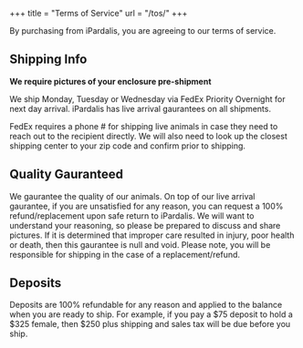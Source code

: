 +++
title = "Terms of Service"
url = "/tos/"
+++

By purchasing from iPardalis, you are agreeing to our terms of service.

## Shipping Info

**We require pictures of your enclosure pre-shipment**

We ship Monday, Tuesday or Wednesday via FedEx Priority Overnight for next day arrival. iPardalis has live arrival gaurantees on all shipments.

FedEx requires a phone # for shipping live animals in case they need to reach out to the recipient directly. We will also need to look up the closest shipping center to your zip code and confirm prior to shipping.

## Quality Gauranteed

We gaurantee the quality of our animals. On top of our live arrival gaurantee, if you are unsatisfied for any reason, you can request a 100% refund/replacement upon safe return to iPardalis. We will want to understand your reasoning, so please be prepared to discuss and share pictures. If it is determined that improper care resulted in injury, poor health or death, then this gaurantee is null and void. Please note, you will be responsible for shipping in the case of a replacement/refund.

## Deposits

Deposits are 100% refundable for any reason and applied to the balance when you are ready to ship. For example, if you pay a $75 deposit to hold a $325 female, then $250 plus shipping and sales tax will be due before you ship.

<br>